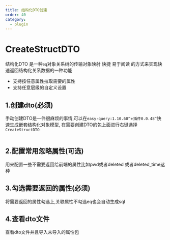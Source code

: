 ```yaml
---
title: 结构化DTO创建
order: 40
category:
  - plugin
---
```


# CreateStructDTO
结构化DTO 是一种`eq`对象关系树的传输对象映射 快捷 易于阅读 的方式来实现快速返回结构化关系数据的一种功能

- 支持按任意属性拉取需要的属性
- 支持任意层级的自定义设置

## 1.创建dto(必须)
手动创建DTO是一件很麻烦的事情,可以在`easy-query:1.10.60^`+`插件0.0.48^`快速生成嵌套结构化对象模型,
在需要创建DTO的包上面进行右键选择`CreateStructDTO`

<img :src="$withBase('/images/EQDTO1.jpg')">

## 2.配置常用忽略属性(可选)
用来配置一些不需要返回给前端的属性比如pwd或者deleted 或者deleted_time这种
<img :src="$withBase('/images/EQDTO2.jpg')">
<img :src="$withBase('/images/EQDTO3.jpg')">
<img :src="$withBase('/images/EQDTO4.jpg')">

## 3.勾选需要返回的属性(必须)
将需要返回的属性勾选上,关联属性不勾选eq也会自动生成sql
<img :src="$withBase('/images/EQDTO5.jpg')">

## 4.查看dto文件
查看dto文件并且导入未导入的属性包
<img :src="$withBase('/images/EQDTO6.jpg')">